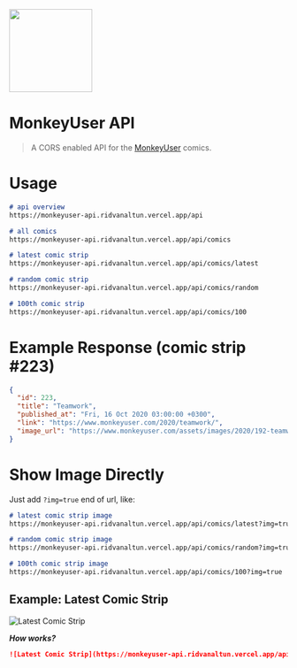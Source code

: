 <img src="https://www.monkeyuser.com/assets/images/logo.svg" width="150">

# MonkeyUser API

> A CORS enabled API for the [MonkeyUser](https://www.monkeyuser.com/) comics.

# Usage

```markdown
# api overview
https://monkeyuser-api.ridvanaltun.vercel.app/api

# all comics
https://monkeyuser-api.ridvanaltun.vercel.app/api/comics

# latest comic strip
https://monkeyuser-api.ridvanaltun.vercel.app/api/comics/latest

# random comic strip
https://monkeyuser-api.ridvanaltun.vercel.app/api/comics/random

# 100th comic strip
https://monkeyuser-api.ridvanaltun.vercel.app/api/comics/100
```

# Example Response (comic strip #223)

```json
{
  "id": 223,
  "title": "Teamwork",
  "published_at": "Fri, 16 Oct 2020 03:00:00 +0300",
  "link": "https://www.monkeyuser.com/2020/teamwork/",
  "image_url": "https://www.monkeyuser.com/assets/images/2020/192-teamwork.png"
}
```

# Show Image Directly

Just add `?img=true` end of url, like:

```markdown
# latest comic strip image
https://monkeyuser-api.ridvanaltun.vercel.app/api/comics/latest?img=true

# random comic strip image
https://monkeyuser-api.ridvanaltun.vercel.app/api/comics/random?img=true

# 100th comic strip image
https://monkeyuser-api.ridvanaltun.vercel.app/api/comics/100?img=true
```

## Example: Latest Comic Strip

![Latest Comic Strip](https://monkeyuser-api.ridvanaltun.vercel.app/api/comics/latest?img=true)

***How works?***

```markdown
![Latest Comic Strip](https://monkeyuser-api.ridvanaltun.vercel.app/api/comics/latest?img=true)
```
